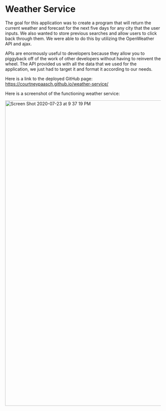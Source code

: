 # Weather Service

The goal for this application was to create a program that will return the current weather and forecast for the next five days for any city that the user inputs. We also wanted to store previous searches and allow users to click back through them. We were able to do this by utilizing the OpenWeather API and ajax. 

APIs are enormously useful to developers because they allow you to piggyback off of the work of other developers without having to reinvent the wheel. The API provided us with all the data that we used for the application, we just had to target it and format it according to our needs. 

Here is a link to the deployed GitHub page: https://courtneypaasch.github.io/weather-service/

Here is a screenshot of the functioning weather service: 

<img width="989" alt="Screen Shot 2020-07-23 at 9 37 19 PM" src="https://user-images.githubusercontent.com/40651335/88353771-c83e4280-cd2c-11ea-9383-89afe4013c40.png">


